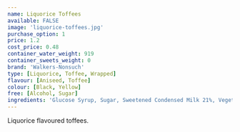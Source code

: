 ```yaml
---
name: Liquorice Toffees
available: FALSE
image: 'liquorice-toffees.jpg'
purchase_option: 1
price: 1.2
cost_price: 0.48
container_water_weight: 919
container_sweets_weight: 0
brand: 'Walkers-Nonsuch'
type: [Liquorice, Toffee, Wrapped]
flavour: [Aniseed, Toffee]
colour: [Black, Yellow]
free: [Alcohol, Sugar]
ingredients: 'Glucose Syrup, Sugar, Sweetened Condensed Milk 21%, Vegetable Oil (Palm Oil), Black Treacle 5%, Natural Colour (Vegetable Carbon), Liquorice Extract 0.7%, Salt, Emulsifier (E471), Oil of Aniseed.'
---
```

Liquorice flavoured toffees.